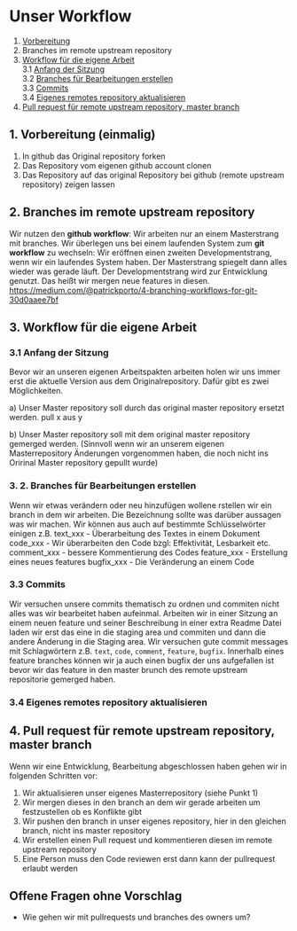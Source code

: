 # Unser Workflow
1. [Vorbereitung](#Vorbereitung) 
2. Branches im remote upstream repository
3. [Workflow für die eigene Arbeit](#own_workflow)\
  3.1 [Anfang der Sitzung](#own_workflow-start)\
  3.2 [Branches für Bearbeitungen erstellen](#own_workflow-branches)\
  3.3 [Commits](#own_workflow-commits)\
  3.4 [Eigenes remotes repository aktualisieren](#own_workflow-push_origin)
4. [Pull request für remote upstream repository, master branch](#pullrequest_upstream)
	

## 1. Vorbereitung (einmalig) <a name="Vorbereitung">
1. In github das Original repository forken
2. Das Repository vom eigenen github account clonen
3. Das Repository auf das original Repository bei github (remote upstream repository) zeigen lassen 

## 2. Branches im remote upstream repository <a name="branches_upstream">
Wir nutzen den **github workflow**: Wir arbeiten nur an einem Masterstrang mit branches. 
Wir überlegen uns bei einem laufenden System zum **git workflow** zu wechseln: Wir eröffnen einen zweiten Developmentstrang, wenn wir ein laufendes System haben.
Der Masterstrang spiegelt dann alles wieder was gerade läuft. Der Developmentstrang wird zur Entwicklung genutzt. Das heißt wir mergen neue features in diesen.
https://medium.com/@patrickporto/4-branching-workflows-for-git-30d0aaee7bf

## <a name="own_workflow"> 3. Workflow für die eigene Arbeit </a>
### <a name="own_workflow-start"> 3.1  Anfang der Sitzung </a>
Bevor wir an unseren eigenen Arbeitspakten arbeiten holen wir uns immer erst die aktuelle Version aus dem Originalrepository. Dafür gibt es zwei Möglichkeiten.

a) Unser Master repository soll durch das original master repository ersetzt werden.
pull x aus y

b) Unser Master repository soll mit dem original master repository gemerged werden. (Sinnvoll wenn wir an unserem eigenen Masterrepository Änderungen vorgenommen haben, die noch nicht ins Oririnal Master repository gepullt wurde)

### <a name="own_workflow-branches"> 3. 2. Branches für Bearbeitungen erstellen </a>
Wenn wir etwas verändern oder neu hinzufügen wollene rstellen wir ein branch in dem wir arbeiten. Die Bezeichnung sollte was darüber aussagen was wir machen. Wir können aus auch auf bestimmte Schlüsselwörter einigen z.B.
text_xxx - Überarbeitung des Textes in einem Dokument
code_xxx - Wir überarbeiten den Code bzgl: Effektivität, Lesbarkeit etc.
comment_xxx - bessere Kommentierung des Codes
feature_xxx - Erstellung eines neues features
bugfix_xxx - Die Veränderung an einem Code

### <a name="own_workflow-commits"> 3.3 Commits </a>
Wir versuchen unsere commits thematisch zu ordnen und commiten nicht alles was wir bearbeitet haben aufeinmal.
Arbeiten wir in einer Sitzung an einem neuen feature und seiner Beschreibung in einer extra Readme Datei laden wir erst das eine in die staging area und commiten und dann die andere Änderung in die Staging area.
Wir versuchen gute commit messages mit Schlagwörtern z.B. `text`, `code`, `comment`, `feature`, `bugfix`. Innerhalb eines feature branches können wir ja auch einen bugfix der uns aufgefallen ist bevor wir das feature in den master brunch des remote upstream repositorie gemerged haben.

### <a name="own_workflow-push_origin"> 3.4 Eigenes remotes repository aktualisieren</a>

## <a name="pullrequest_upstream">  4. Pull request für remote upstream repository, master branch </a>
Wenn wir eine Entwicklung, Bearbeitung abgeschlossen haben gehen wir in folgenden Schritten vor:

1. Wir aktualisieren unser eigenes Masterrepository (siehe Punkt 1)
2. Wir mergen dieses in den branch an dem wir gerade arbeiten um festzustellen ob es Konflikte gibt
3. Wir pushen den branch in unser eigenes repository, hier in den gleichen branch, nicht ins master repository
4. Wir erstellen einen Pull request und kommentieren diesen im remote upstream repository
5. Eine Person muss den Code reviewen erst dann kann der pullrequest erlaubt werden

## Offene Fragen ohne Vorschlag
* Wie gehen wir mit pullrequests und branches des owners um?



